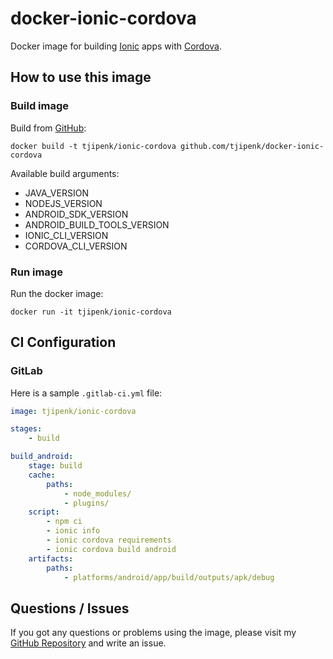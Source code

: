 # docker-ionic-cordova

Docker image for building [Ionic](https://ionicframework.com/) apps with [Cordova](https://cordova.apache.org/).

## How to use this image

### Build image

Build from [GitHub](https://github.com/tjipenk/docker-ionic-cordova):  
```
docker build -t tjipenk/ionic-cordova github.com/tjipenk/docker-ionic-cordova
```

Available build arguments:

- JAVA_VERSION
- NODEJS_VERSION
- ANDROID_SDK_VERSION
- ANDROID_BUILD_TOOLS_VERSION
- IONIC_CLI_VERSION
- CORDOVA_CLI_VERSION

### Run image

Run the docker image:  
```
docker run -it tjipenk/ionic-cordova
```

## CI Configuration

### GitLab

Here is a sample `.gitlab-ci.yml` file:

```yml
image: tjipenk/ionic-cordova

stages:
    - build

build_android:
    stage: build
    cache:
        paths:
            - node_modules/
            - plugins/
    script:
        - npm ci
        - ionic info
        - ionic cordova requirements
        - ionic cordova build android
    artifacts:
        paths:
            - platforms/android/app/build/outputs/apk/debug
```

## Questions / Issues

If you got any questions or problems using the image, please visit my [GitHub Repository](https://github.com/robingenz/docker-ionic-cordova) and write an issue.
